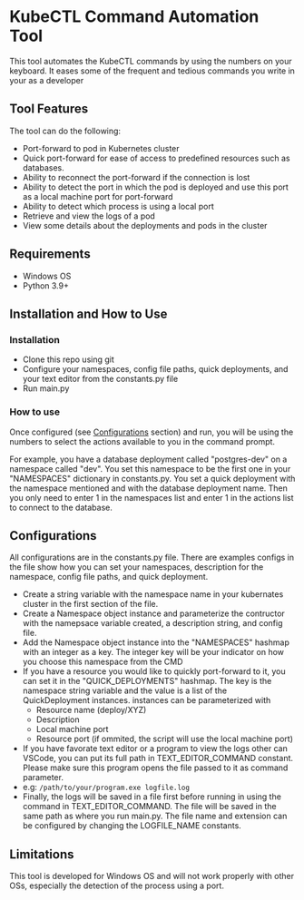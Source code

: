 # KubeCTL Command Automation Tool
This tool automates the KubeCTL commands by using the numbers on your keyboard. It eases some of the frequent and tedious commands you write in your as a developer

## Tool Features
The tool can do the following:
- Port-forward to pod in Kubernetes cluster
- Quick port-forward for ease of access to predefined resources such as databases.
- Ability to reconnect the port-forward if the connection is lost
- Ability to detect the port in which the pod is deployed and use this port as a local machine port for port-forward
- Ability to detect which process is using a local port
- Retrieve and view the logs of a pod
- View some details about the deployments and pods in the cluster

## Requirements
- Windows OS
- Python 3.9+

## Installation and How to Use

### Installation
- Clone this repo using git
- Configure your namespaces, config file paths, quick deployments, and your text editor from the constants.py file
- Run main.py

### How to use
Once configured (see [Configurations](#configurations) section) and run, you will be using the numbers to select the actions available to you in the command prompt.

For example, you have a database deployment called "postgres-dev" on a namespace called "dev". You set this namespace to be the first one in your "NAMESPACES" dictionary in constants.py. You set a quick deployment with the namespace mentioned and with the database deployment name. Then you only need to enter 1 in the namespaces list and enter 1 in the actions list to connect to the database.

## Configurations
All configurations are in the constants.py file. There are examples configs in the file show how you can set your namespaces, description for the namespace, config file paths, and quick deployment.

- Create a string variable with the namespace name in your kubernates cluster in the first section of the file.
- Create a Namespace object instance and parameterize the contructor with the namepsace variable created, a description string, and config file.
- Add the Namespace object instance into the "NAMESPACES" hashmap with an integer as a key. The integer key will be your indicator on how you choose this namespace from the CMD
- If you have a resource you would like to quickly port-forward to it, you can set it in the "QUICK_DEPLOYMENTS" hashmap. The key is the namespace string variable and the value is a list of the QuickDeployment instances. instances can be parameterized with 
    - Resource name (deploy/XYZ)
    - Description
    - Local machine port
    - Resource port (if ommited, the script will use the local machine port)
- If you have favorate text editor or a program to view the logs other can VSCode, you can put its full path in TEXT_EDITOR_COMMAND constant. Please make sure this program opens the file passed to it as command parameter. 
- e.g: ```/path/to/your/program.exe logfile.log```
- Finally, the logs will be saved in a file first before running in using the command in TEXT_EDITOR_COMMAND. The file will be saved in the same path as where you run main.py. The file name and extension can be configured by changing the LOGFILE_NAME constants.

## Limitations
This tool is developed for Windows OS and will not work properly with other OSs, especially the detection of the process using a port.
